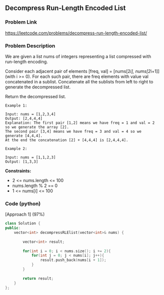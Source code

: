 ## Decompress Run-Length Encoded List

### Problem Link

https://leetcode.com/problems/decompress-run-length-encoded-list/

### Problem Description 

We are given a list nums of integers representing a list compressed with run-length encoding.

Consider each adjacent pair of elements [freq, val] = [nums[2*i], nums[2*i+1]] (with i >= 0).  For each such pair, there are freq elements with value val concatenated in a sublist. Concatenate all the sublists from left to right to generate the decompressed list.

Return the decompressed list.

```
Example 1:

Input: nums = [1,2,3,4]
Output: [2,4,4,4]
Explanation: The first pair [1,2] means we have freq = 1 and val = 2 so we generate the array [2].
The second pair [3,4] means we have freq = 3 and val = 4 so we generate [4,4,4].
At the end the concatenation [2] + [4,4,4] is [2,4,4,4].

```

```
Example 2:

Input: nums = [1,1,2,3]
Output: [1,3,3]

```

**Constraints:**

* 2 <= nums.length <= 100
* nums.length % 2 == 0
* 1 <= nums[i] <= 100


### Code (python)

[Approach 1] (97%)

```c++
class Solution {
public:
    vector<int> decompressRLElist(vector<int>& nums) {
        
        vector<int> result;
        
        for(int i = 0; i < nums.size(); i += 2){
            for(int j = 0; j < nums[i]; j++){
                result.push_back(nums[i + 1]);
            }
        }
        
        return result;
    }
};
```